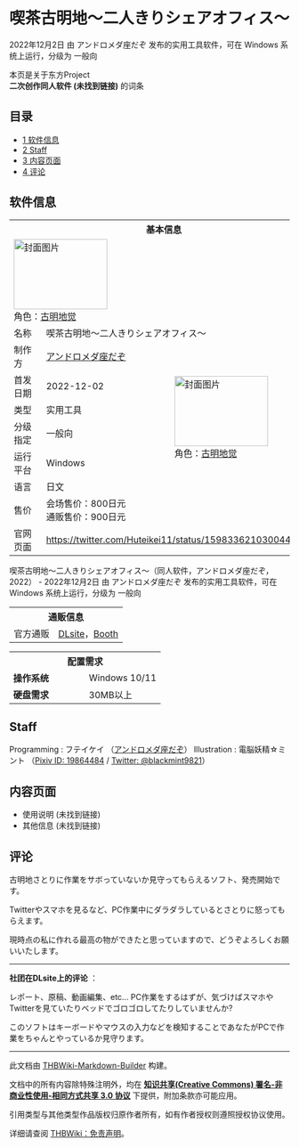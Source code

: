 # 喫茶古明地～二人きりシェアオフィス～

<!-- source html: G:\repos\THBWiki-Markdown-Builder\THBWikiMarkdown\Temp\main\5\51\ns0%3A%E5%96%AB%E8%8C%B6%E5%8F%A4%E6%98%8E%E5%9C%B0%EF%BD%9E%E4%BA%8C%E4%BA%BA%E3%81%8D%E3%82%8A%E3%82%B7%E3%82%A7%E3%82%A2%E3%82%AA%E3%83%95%E3%82%A3%E3%82%B9%EF%BD%9E.html -->

2022年12月2日 由 アンドロメダ座だぞ  发布的实用工具软件，可在 Windows 系统上运行，分级为 一般向

本页是关于东方Project  
 **二次创作同人软件 (未找到链接)** 的词条
## 目录

- [1 软件信息](#软件信息)
- [2 Staff](#Staff)
- [3 内容页面](#内容页面)
- [4 评论](#评论)




## 软件信息

<table><tbody><tr><th colspan="3">基本信息</th></tr><tr><td class="cover-artwork-mobile" colspan="2"><a href="./文件-喫茶古明地～二人きりシェアオフィス～封面.png.md" class="image" title="封面图片"><img alt="封面图片" src="https://upload.thwiki.cc/thumb/1/1d/%E5%96%AB%E8%8C%B6%E5%8F%A4%E6%98%8E%E5%9C%B0%EF%BD%9E%E4%BA%8C%E4%BA%BA%E3%81%8D%E3%82%8A%E3%82%B7%E3%82%A7%E3%82%A2%E3%82%AA%E3%83%95%E3%82%A3%E3%82%B9%EF%BD%9E%E5%B0%81%E9%9D%A2.png/168px-%E5%96%AB%E8%8C%B6%E5%8F%A4%E6%98%8E%E5%9C%B0%EF%BD%9E%E4%BA%8C%E4%BA%BA%E3%81%8D%E3%82%8A%E3%82%B7%E3%82%A7%E3%82%A2%E3%82%AA%E3%83%95%E3%82%A3%E3%82%B9%EF%BD%9E%E5%B0%81%E9%9D%A2.png" decoding="async" loading="lazy" width="168" height="126" srcset="https://upload.thwiki.cc/thumb/1/1d/%E5%96%AB%E8%8C%B6%E5%8F%A4%E6%98%8E%E5%9C%B0%EF%BD%9E%E4%BA%8C%E4%BA%BA%E3%81%8D%E3%82%8A%E3%82%B7%E3%82%A7%E3%82%A2%E3%82%AA%E3%83%95%E3%82%A3%E3%82%B9%EF%BD%9E%E5%B0%81%E9%9D%A2.png/252px-%E5%96%AB%E8%8C%B6%E5%8F%A4%E6%98%8E%E5%9C%B0%EF%BD%9E%E4%BA%8C%E4%BA%BA%E3%81%8D%E3%82%8A%E3%82%B7%E3%82%A7%E3%82%A2%E3%82%AA%E3%83%95%E3%82%A3%E3%82%B9%EF%BD%9E%E5%B0%81%E9%9D%A2.png 1.5x, https://upload.thwiki.cc/thumb/1/1d/%E5%96%AB%E8%8C%B6%E5%8F%A4%E6%98%8E%E5%9C%B0%EF%BD%9E%E4%BA%8C%E4%BA%BA%E3%81%8D%E3%82%8A%E3%82%B7%E3%82%A7%E3%82%A2%E3%82%AA%E3%83%95%E3%82%A3%E3%82%B9%EF%BD%9E%E5%B0%81%E9%9D%A2.png/336px-%E5%96%AB%E8%8C%B6%E5%8F%A4%E6%98%8E%E5%9C%B0%EF%BD%9E%E4%BA%8C%E4%BA%BA%E3%81%8D%E3%82%8A%E3%82%B7%E3%82%A7%E3%82%A2%E3%82%AA%E3%83%95%E3%82%A3%E3%82%B9%EF%BD%9E%E5%B0%81%E9%9D%A2.png 2x" data-file-width="560" data-file-height="420"></a><div class="cover-char">角色：<a href="./古明地觉.md" title="古明地觉">古明地觉</a></div></td>
</tr><tr><td class="label">名称</td><td colspan="2"> 喫茶古明地～二人きりシェアオフィス～ </td></tr><tr><td class="label">制作方</td><td><a href="./アンドロメダ座だぞ.md" title="アンドロメダ座だぞ">アンドロメダ座だぞ</a></td><td class="cover-artwork" rowspan="6" style="min-width:168px;"><a href="./文件-喫茶古明地～二人きりシェアオフィス～封面.png.md" class="image" title="封面图片"><img alt="封面图片" src="https://upload.thwiki.cc/thumb/1/1d/%E5%96%AB%E8%8C%B6%E5%8F%A4%E6%98%8E%E5%9C%B0%EF%BD%9E%E4%BA%8C%E4%BA%BA%E3%81%8D%E3%82%8A%E3%82%B7%E3%82%A7%E3%82%A2%E3%82%AA%E3%83%95%E3%82%A3%E3%82%B9%EF%BD%9E%E5%B0%81%E9%9D%A2.png/168px-%E5%96%AB%E8%8C%B6%E5%8F%A4%E6%98%8E%E5%9C%B0%EF%BD%9E%E4%BA%8C%E4%BA%BA%E3%81%8D%E3%82%8A%E3%82%B7%E3%82%A7%E3%82%A2%E3%82%AA%E3%83%95%E3%82%A3%E3%82%B9%EF%BD%9E%E5%B0%81%E9%9D%A2.png" decoding="async" loading="lazy" width="168" height="126" srcset="https://upload.thwiki.cc/thumb/1/1d/%E5%96%AB%E8%8C%B6%E5%8F%A4%E6%98%8E%E5%9C%B0%EF%BD%9E%E4%BA%8C%E4%BA%BA%E3%81%8D%E3%82%8A%E3%82%B7%E3%82%A7%E3%82%A2%E3%82%AA%E3%83%95%E3%82%A3%E3%82%B9%EF%BD%9E%E5%B0%81%E9%9D%A2.png/252px-%E5%96%AB%E8%8C%B6%E5%8F%A4%E6%98%8E%E5%9C%B0%EF%BD%9E%E4%BA%8C%E4%BA%BA%E3%81%8D%E3%82%8A%E3%82%B7%E3%82%A7%E3%82%A2%E3%82%AA%E3%83%95%E3%82%A3%E3%82%B9%EF%BD%9E%E5%B0%81%E9%9D%A2.png 1.5x, https://upload.thwiki.cc/thumb/1/1d/%E5%96%AB%E8%8C%B6%E5%8F%A4%E6%98%8E%E5%9C%B0%EF%BD%9E%E4%BA%8C%E4%BA%BA%E3%81%8D%E3%82%8A%E3%82%B7%E3%82%A7%E3%82%A2%E3%82%AA%E3%83%95%E3%82%A3%E3%82%B9%EF%BD%9E%E5%B0%81%E9%9D%A2.png/336px-%E5%96%AB%E8%8C%B6%E5%8F%A4%E6%98%8E%E5%9C%B0%EF%BD%9E%E4%BA%8C%E4%BA%BA%E3%81%8D%E3%82%8A%E3%82%B7%E3%82%A7%E3%82%A2%E3%82%AA%E3%83%95%E3%82%A3%E3%82%B9%EF%BD%9E%E5%B0%81%E9%9D%A2.png 2x" data-file-width="560" data-file-height="420"></a><div class="cover-char">角色：<a href="./古明地觉.md" title="古明地觉">古明地觉</a></div></td>
</tr><tr><td class="label">首发日期</td><td>2022-12-02</td></tr><tr><td class="label">类型</td><td>实用工具</td></tr><tr><td class="label">分级指定</td><td>一般向</td></tr><tr><td class="label">运行平台</td><td>Windows</td></tr><tr><td class="label">语言</td><td>日文</td></tr><tr><td class="label">售价</td><td>会场售价：800日元<br>通贩售价：900日元</td></tr>
<tr><td class="label">官网页面</td><td colspan="2"><a rel="nofollow" class="external free" href="https://twitter.com/Huteikei11/status/1598336210300440576">https://twitter.com/Huteikei11/status/1598336210300440576</a></td></tr></tbody></table>

喫茶古明地～二人きりシェアオフィス～（同人软件，アンドロメダ座だぞ，2022） - 2022年12月2日 由 アンドロメダ座だぞ  发布的实用工具软件，可在 Windows 系统上运行，分级为 一般向

<table><tbody><tr><th colspan="3">通贩信息</th></tr><tr><td class="label">官方通贩</td><td colspan="2"><a rel="nofollow" class="external text" href="http://www.dlsite.com/home/work/=/product_id/RJ436054.html">DLsite</a>，<a rel="nofollow" class="external text" href="https://booth.pm/ja/items/4906160">Booth</a></td></tr></tbody></table>


  
  

  


<table>
<tbody><tr><th colspan="2">配置需求</th></tr>
<tr><td style="width:120px;padding-left:7px;"><b>操作系统</b></td><td>Windows 10/11</td></tr><tr><td style="width:120px;padding-left:7px;"><b>硬盘需求</b></td><td>30MB以上</td></tr>
</tbody></table>


## Staff
Programming
: フテイケイ （[アンドロメダ座だぞ](./アンドロメダ座だぞ.md)）
Illustration
: 電脳妖精☆ミント （[Pixiv ID: 19864484](https://www.pixiv.net/users/19864484) / [Twitter: @blackmint9821](https://twitter.com/blackmint9821)）

## 内容页面
- 使用说明 (未找到链接)
- 其他信息 (未找到链接)

## 评论

  
古明地さとりに作業をサボっていないか見守ってもらえるソフト、発売開始です。  

Twitterやスマホを見るなど、PC作業中にダラダラしているとさとりに怒ってもらえます。  

現時点の私に作れる最高の物ができたと思っていますので、どうぞよろしくお願いいたします。  

  

___

  
 **社团在DLsite上的评论** ：  

レポート、原稿、動画編集、etc... PC作業をするはずが、気づけばスマホやTwitterを見ていたりベッドでゴロゴロしてたりしていませんか?  

このソフトはキーボードやマウスの入力などを検知することであなたがPCで作業をちゃんとやっているか見守ります。
  


  
  

  





---

此文档由 [THBWiki-Markdown-Builder](https://github.com/Delsin-Yu/THBWiki-Markdown-Builder) 构建。

文档中的所有内容除特殊注明外，均在 [**知识共享(Creative Commons) 署名-非商业性使用-相同方式共享 3.0 协议**](https://creativecommons.org/licenses/by-sa/3.0/deed.zh-hans) 下提供，附加条款亦可能应用。

引用类型与其他类型作品版权归原作者所有，如有作者授权则遵照授权协议使用。

详细请查阅 [THBWiki：免责声明](https://thbwiki.cc/THBWiki:%E5%85%8D%E8%B4%A3%E5%A3%B0%E6%98%8E)。


